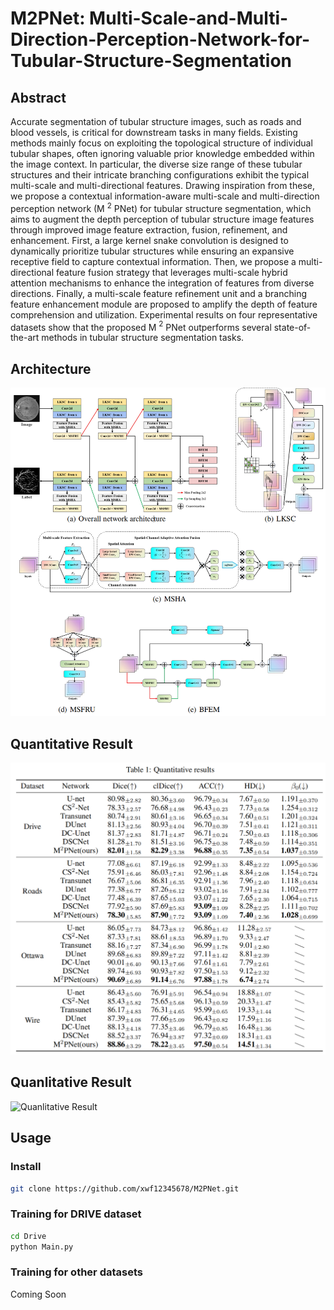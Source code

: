 # M2PNet: Multi-Scale-and-Multi-Direction-Perception-Network-for-Tubular-Structure-Segmentation
## Abstract
Accurate segmentation of tubular structure images, such as roads and blood vessels, is critical for downstream tasks in many fields. Existing methods mainly focus on exploiting the topological structure of individual tubular shapes, often ignoring valuable prior knowledge embedded within the image context. In particular, the diverse size range of these tubular structures and their intricate branching configurations exhibit the typical multi-scale and multi-directional features. Drawing inspiration from these, we propose a contextual information-aware multi-scale and multi-direction perception network (M $^2$ PNet) for tubular structure segmentation, which aims to augment the depth perception of tubular structure image features through improved image feature extraction, fusion, refinement, and enhancement. First, a large kernel snake convolution is designed to dynamically prioritize tubular structures while ensuring an expansive receptive field to capture contextual information. Then, we propose a multi-directional feature fusion strategy that leverages multi-scale hybrid attention mechanisms to enhance the integration of features from diverse directions. Finally, a multi-scale feature refinement unit and a branching feature enhancement module are proposed to amplify the depth of feature comprehension and utilization. Experimental results on four representative datasets show that the proposed M $^2$ PNet outperforms several state-of-the-art methods in tubular structure segmentation tasks.
## Architecture
![Architecture](Architecture.png)
## Quantitative Result
![Quantitative Result](Quantitative_results.png)
## Quanlitative Result
![Quanlitative Result](Quanlitative_Results.png)
## Usage
### Install
```bash
git clone https://github.com/xwf12345678/M2PNet.git
```
### Training for DRIVE dataset
```bash
cd Drive
python Main.py
```
### Training for other datasets
Coming Soon
